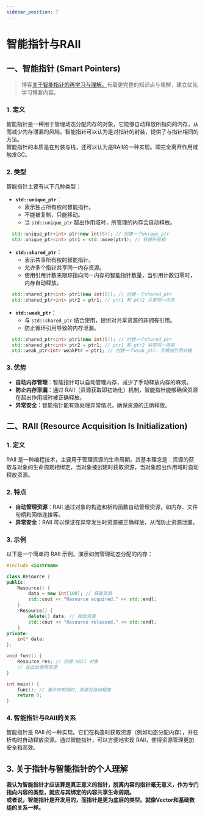 ```yaml
---
sidebar_position: 7
---
```


# 智能指针与RAII
## 一、智能指针 (Smart Pointers)
> 博客[关于智能指针的再学习与理解。](/blog/AdPtr)有着更完整的知识点与理解，建立优先学习博客内容。

### 1. 定义
智能指针是一种用于管理动态分配内存的对象，它能够自动释放所指向的内存，从而减少内存泄漏的风险。智能指针可以认为是对指针的封装，提供了与指针相同的方法。  
智能指针的本质是在封装与栈，还可以认为是RAII的一种实现。即完全离开作用域触发GC。

### 2. 类型
智能指针主要有以下几种类型：

- **`std::unique_ptr`**：
  - 表示独占所有权的智能指针。
  - 不能被复制，只能移动。
  - 当 `std::unique_ptr` 超出作用域时，所管理的内存会自动释放。
  
```cpp
  std::unique_ptr<int> ptr(new int(5)); // 创建一个unique_ptr
  std::unique_ptr<int> ptr1 = std::move(ptr1); // 转移所有权
```

- **`std::shared_ptr`**：
  - 表示共享所有权的智能指针。
  - 允许多个指针共享同一内存资源。
  - 使用引用计数来跟踪指向同一内存的智能指针数量，当引用计数归零时，内存自动释放。

```cpp
  std::shared_ptr<int> ptr1(new int(5)); // 创建一个shared_ptr
  std::shared_ptr<int> ptr2 = ptr1; // ptr1 和 ptr2 共享同一内存
```

- **`std::weak_ptr`**：
  - 与 `std::shared_ptr` 结合使用，提供对共享资源的非拥有引用。
  - 防止循环引用导致的内存泄漏。

```cpp
  std::shared_ptr<int> ptr1(new int(5)); // 创建一个shared_ptr
  std::shared_ptr<int> ptr2 = ptr1; // ptr1 和 ptr2 共享同一内存
  std::weak_ptr<int> weakPtr = ptr1; // 创建一个weak_ptr，不增加引用计数
```

### 3. 优势
- **自动内存管理**：智能指针可以自动管理内存，减少了手动释放内存的麻烦。
- **防止内存泄漏**：通过 RAII（资源获取即初始化）机制，智能指针能够确保资源在超出作用域时被正确释放。
- **异常安全**：智能指针能有效处理异常情况，确保资源的正确释放。

## 二、RAII (Resource Acquisition Is Initialization)

### 1. 定义
RAII 是一种编程技术，主要用于管理资源的生命周期。其基本理念是：资源的获取与对象的生命周期相绑定，当对象被创建时获取资源，当对象超出作用域时自动释放资源。

### 2. 特点
- **自动管理资源**：RAII 通过对象的构造和析构函数自动管理资源，如内存、文件句柄和网络连接等。
- **异常安全**：RAII 可以保证在异常发生时资源被正确释放，从而防止资源泄漏。
  
### 3. 示例
以下是一个简单的 RAII 示例，演示如何管理动态分配的内存：

```cpp
#include <iostream>

class Resource {
public:
    Resource() {
        data = new int[100]; // 获取资源
        std::cout << "Resource acquired." << std::endl;
    }
    ~Resource() {
        delete[] data; // 释放资源
        std::cout << "Resource released." << std::endl;
    }
private:
    int* data;
};

void func() {
    Resource res; // 创建 RAII 对象
    // 在此处使用资源
}

int main() {
    func(); // 离开作用域时，资源会自动释放
    return 0;
}
```

### 4. 智能指针与RAII的关系
智能指针是 RAII 的一种实现。它们在构造时获取资源（例如动态分配内存），并在析构时自动释放资源。通过智能指针，可以方便地实现 RAII，使得资源管理更加安全和高效。

## 3. 关于指针与智能指针的个人理解
**我认为智能指针才应该算是真正意义的指针，脱离内容的指针毫无意义，作为专门指向内容的类型，就应与其绑定的内容共享生命周期。**   
**或者说，智能指针是开发用的，而指针是更为底层的类型。就像Vector和基础数组的关系一样。**